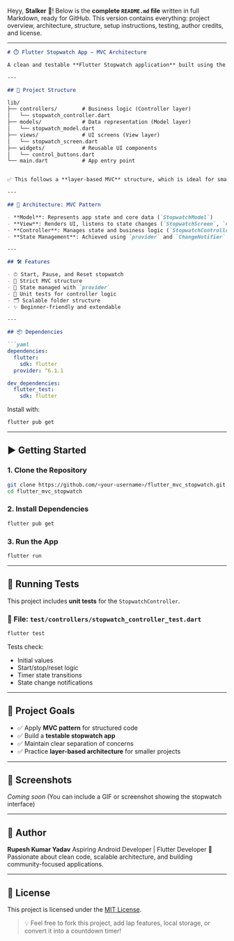 Heyy, **Stalker** 👑! Below is the **complete `README.md` file** written in full Markdown, ready for GitHub. This version contains everything: project overview, architecture, structure, setup instructions, testing, author credits, and license.

---

```markdown
# ⏱️ Flutter Stopwatch App – MVC Architecture

A clean and testable **Flutter Stopwatch application** built using the **MVC (Model-View-Controller)** architecture. This project demonstrates separation of concerns, modularity, and maintainability using `provider` for state management. Ideal for learning how to scale small to medium-sized apps with clean code practices.

---

## 📁 Project Structure

lib/
├── controllers/        # Business logic (Controller layer)
│   └── stopwatch_controller.dart
├── models/             # Data representation (Model layer)
│   └── stopwatch_model.dart
├── views/              # UI screens (View layer)
│   └── stopwatch_screen.dart
├── widgets/            # Reusable UI components
│   └── control_buttons.dart
└── main.dart           # App entry point


✅ This follows a **layer-based MVC** structure, which is ideal for smaller apps, helping you clearly separate business logic, data models, and UI components.

---

## 🧠 Architecture: MVC Pattern

- **Model**: Represents app state and core data (`StopwatchModel`)
- **View**: Renders UI, listens to state changes (`StopwatchScreen`, `ControlButtons`)
- **Controller**: Manages state and business logic (`StopwatchController`)
- **State Management**: Achieved using `provider` and `ChangeNotifier`

---

## 🛠 Features

- ⏱ Start, Pause, and Reset stopwatch
- 🧠 Strict MVC structure
- 🧩 State managed with `provider`
- 🧪 Unit tests for controller logic
- 🗂 Scalable folder structure
- ✨ Beginner-friendly and extendable

---

## 📦 Dependencies

```yaml
dependencies:
  flutter:
    sdk: flutter
  provider: ^6.1.1

dev_dependencies:
  flutter_test:
    sdk: flutter
````

Install with:

```bash
flutter pub get
```

---

## ▶️ Getting Started

### 1. Clone the Repository

```bash
git clone https://github.com/<your-username>/flutter_mvc_stopwatch.git
cd flutter_mvc_stopwatch
```

### 2. Install Dependencies

```bash
flutter pub get
```

### 3. Run the App

```bash
flutter run
```

---

## 🧪 Running Tests

This project includes **unit tests** for the `StopwatchController`.

### 📁 File: `test/controllers/stopwatch_controller_test.dart`

```bash
flutter test
```

Tests check:

* Initial values
* Start/stop/reset logic
* Timer state transitions
* State change notifications

---

## 🚀 Project Goals

* ✅ Apply **MVC pattern** for structured code
* ✅ Build a **testable stopwatch app**
* ✅ Maintain clear separation of concerns
* ✅ Practice **layer-based architecture** for smaller projects

---

## 📸 Screenshots

*Coming soon* (You can include a GIF or screenshot showing the stopwatch interface)

---

## 🙋 Author

**Rupesh Kumar Yadav**
Aspiring Android Developer | Flutter Developer
📌 Passionate about clean code, scalable architecture, and building community-focused applications.

---

## 📃 License

This project is licensed under the [MIT License](LICENSE).


> 💡 Feel free to fork this project, add lap features, local storage, or convert it into a countdown timer!

